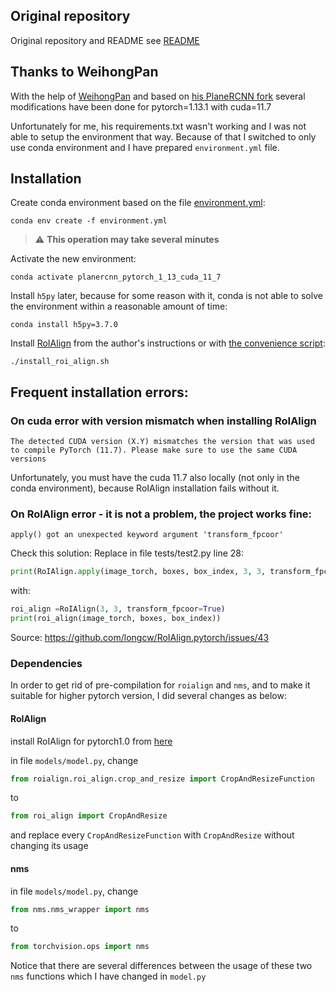 ## Original repository
Original repository and README see [README](https://github.com/nku-zhichengzhang/PlaneSeg/README.md)

## Thanks to WeihongPan
With the help of [WeihongPan](https://github.com/WeihongPan)
and based on [his PlaneRCNN fork](https://github.com/WeihongPan/planercnn-pytorch1.10.1_cuda11.3/tree/cuda11.3_pytorch1.10?tab=readme-ov-file)
several modifications have been done for pytorch=1.13.1 with cuda=11.7

Unfortunately for me, his requirements.txt wasn't working and I was not able to setup the environment that way.
Because of that I switched to only use conda environment
and I have prepared `environment.yml` file.

## Installation

Create conda environment based on the file [environment.yml](./environment.yml):
```shell
conda env create -f environment.yml
```
> :warning: **This operation may take several minutes**

Activate the new environment:
```shell
conda activate planercnn_pytorch_1_13_cuda_11_7
```

Install `h5py` later, because for some reason with it, conda is not able to solve the environment within a reasonable amount of time:
```shell
conda install h5py=3.7.0
```

Install [RoIAlign](https://github.com/longcw/RoIAlign.pytorch) from the author's instructions
or with [the convenience script](./install_roi_align.sh):
```shell
./install_roi_align.sh
```

## Frequent installation errors:

### On cuda error with version mismatch when installing RoIAlign

```shell
The detected CUDA version (X.Y) mismatches the version that was used to compile PyTorch (11.7). Please make sure to use the same CUDA versions
```

Unfortunately, you must have the cuda 11.7 also locally (not only in the conda environment),
because RoIAlign installation fails without it.

### On RoIAlign error - it is not a problem, the project works fine:
```shell
apply() got an unexpected keyword argument 'transform_fpcoor'
```
Check this solution:
Replace in file tests/test2.py line 28:
```python
print(RoIAlign.apply(image_torch, boxes, box_index, 3, 3, transform_fpcoor=True))
```
with:
```python
roi_align =RoIAlign(3, 3, transform_fpcoor=True)
print(roi_align(image_torch, boxes, box_index))
```
Source:
https://github.com/longcw/RoIAlign.pytorch/issues/43

### Dependencies
In order to get rid of pre-compilation for `roialign` and `nms`, and to make it suitable for higher pytorch version, I did several changes as below:
#### RoIAlign
install RoIAlign for pytorch1.0 from [here](https://github.com/longcw/RoIAlign.pytorch)

in file `models/model.py`, change
```py
from roialign.roi_align.crop_and_resize import CropAndResizeFunction
```
to
```py
from roi_align import CropAndResize
```
and replace every `CropAndResizeFunction` with `CropAndResize` without changing its usage
#### nms
in file `models/model.py`, change
```py
from nms.nms_wrapper import nms
```
to
```py
from torchvision.ops import nms
```
Notice that there are several differences between the usage of these two `nms` functions which I have changed in `model.py`
